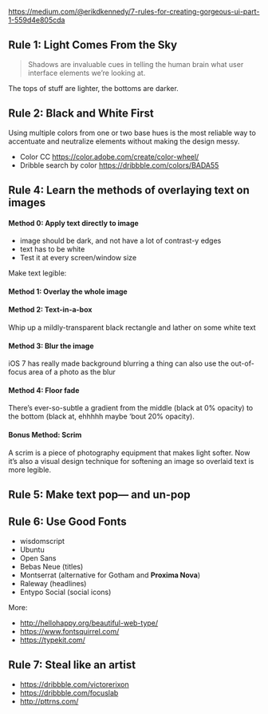 https://medium.com/@erikdkennedy/7-rules-for-creating-gorgeous-ui-part-1-559d4e805cda

## Rule 1: Light Comes From the Sky
> Shadows are invaluable cues in telling the human brain what user interface elements we’re looking at.

The tops of stuff are lighter, the bottoms are darker.

## Rule 2: Black and White First
Using multiple colors from one or two base hues is the most reliable way to accentuate and neutralize elements without making the design messy.
- Color CC https://color.adobe.com/create/color-wheel/
- Dribble search by color https://dribbble.com/colors/BADA55

## Rule 4: Learn the methods of overlaying text on images

#### Method 0: Apply text directly to image
- image should be dark, and not have a lot of contrast-y edges
- text has to be white
- Test it at every screen/window size

Make text legible:
#### Method 1: Overlay the whole image
#### Method 2: Text-in-a-box
Whip up a mildly-transparent black rectangle and lather on some white text
#### Method 3: Blur the image
iOS 7 has really made background blurring a thing
can also use the out-of-focus area of a photo as the blur
#### Method 4: Floor fade
There’s ever-so-subtle a gradient from the middle (black at 0% opacity) to the bottom (black at, ehhhhh maybe ‘bout 20% opacity).

#### Bonus Method: Scrim
A scrim is a piece of photography equipment that makes light softer. Now it’s also a visual design technique for softening an image so overlaid text is more legible.

## Rule 5: Make text pop— and un-pop

## Rule 6: Use Good Fonts
- wisdomscript
- Ubuntu
- Open Sans
- Bebas Neue (titles)
- Montserrat (alternative for Gotham and **Proxima Nova**)
- Raleway (headlines)
- Entypo Social (social icons)

More:
- http://hellohappy.org/beautiful-web-type/
- https://www.fontsquirrel.com/
- https://typekit.com/

## Rule 7: Steal like an artist
- https://dribbble.com/victorerixon
- https://dribbble.com/focuslab
- http://pttrns.com/
